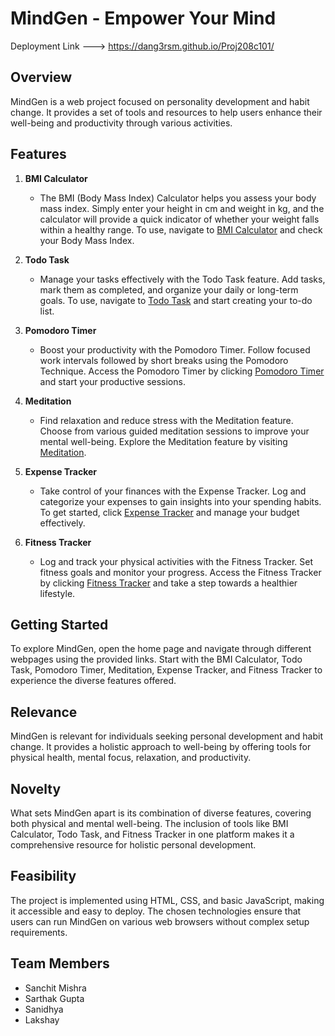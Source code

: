 # MindGen - Empower Your Mind

Deployment Link ---> https://dang3rsm.github.io/Proj208c101/

## Overview

MindGen is a web project focused on personality development and habit change. It provides a set of tools and resources to help users enhance their well-being and productivity through various activities.

## Features

1. **BMI Calculator**
   - The BMI (Body Mass Index) Calculator helps you assess your body mass index. Simply enter your height in cm and weight in kg, and the calculator will provide a quick indicator of whether your weight falls within a healthy range. To use, navigate to [BMI Calculator](https://dang3rsm.github.io/Proj208c101/web/bmi.html) and check your Body Mass Index.


2. **Todo Task**
   - Manage your tasks effectively with the Todo Task feature. Add tasks, mark them as completed, and organize your daily or long-term goals. To use, navigate to [Todo Task](https://dang3rsm.github.io/Proj208c101/web/todo.html) and start creating your to-do list.

3. **Pomodoro Timer**
   - Boost your productivity with the Pomodoro Timer. Follow focused work intervals followed by short breaks using the Pomodoro Technique. Access the Pomodoro Timer by clicking [Pomodoro Timer]([./web/pomodoro.html](https://dang3rsm.github.io/Proj208c101/web/pomodoro.html)) and start your productive sessions.

4. **Meditation**
   - Find relaxation and reduce stress with the Meditation feature. Choose from various guided meditation sessions to improve your mental well-being. Explore the Meditation feature by visiting [Meditation](https://dang3rsm.github.io/Proj208c101/web/meditation.html).

5. **Expense Tracker**
   - Take control of your finances with the Expense Tracker. Log and categorize your expenses to gain insights into your spending habits. To get started, click [Expense Tracker](https://dang3rsm.github.io/Proj208c101/web/expense.html) and manage your budget effectively.

6. **Fitness Tracker**
   - Log and track your physical activities with the Fitness Tracker. Set fitness goals and monitor your progress. Access the Fitness Tracker by clicking [Fitness Tracker](https://dang3rsm.github.io/Proj208c101/web/fitness.html) and take a step towards a healthier lifestyle.

## Getting Started

To explore MindGen, open the home page and navigate through different webpages using the provided links. Start with the BMI Calculator, Todo Task, Pomodoro Timer, Meditation, Expense Tracker, and Fitness Tracker to experience the diverse features offered.

## Relevance

MindGen is relevant for individuals seeking personal development and habit change. It provides a holistic approach to well-being by offering tools for physical health, mental focus, relaxation, and productivity.

## Novelty

What sets MindGen apart is its combination of diverse features, covering both physical and mental well-being. The inclusion of tools like BMI Calculator, Todo Task, and Fitness Tracker in one platform makes it a comprehensive resource for holistic personal development.

## Feasibility

The project is implemented using HTML, CSS, and basic JavaScript, making it accessible and easy to deploy. The chosen technologies ensure that users can run MindGen on various web browsers without complex setup requirements.

## Team Members

- Sanchit Mishra
- Sarthak Gupta
- Sanidhya
- Lakshay
